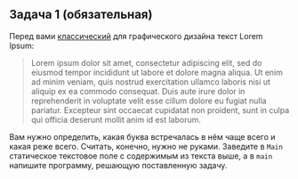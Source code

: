 ## Задача 1 (обязательная)
Перед вами [классический](https://loremipsum.io/) для графического дизайна текст Lorem Ipsum:

>Lorem ipsum dolor sit amet, consectetur adipiscing elit, sed do eiusmod tempor incididunt ut labore et dolore magna aliqua. Ut enim ad minim veniam, quis nostrud exercitation ullamco laboris nisi ut aliquip ex ea commodo consequat. Duis aute irure dolor in reprehenderit in voluptate velit esse cillum dolore eu fugiat nulla pariatur. Excepteur sint occaecat cupidatat non proident, sunt in culpa qui officia deserunt mollit anim id est laborum.

Вам нужно определить, какая буква встречалась в нём чаще всего и какая реже всего.
Считать, конечно, нужно не руками.
Заведите в `Main` статическое текстовое поле с содержимым из текста выше, а в `main` напишите программу, решающую поставленную задачу.
